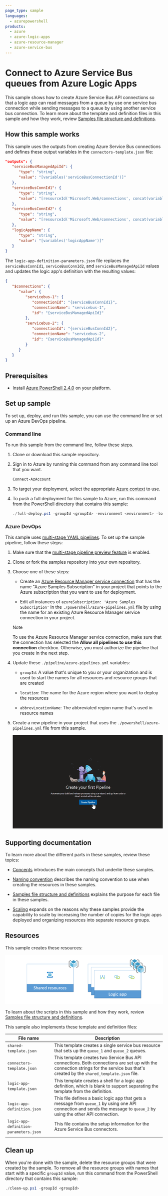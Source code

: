 ```yaml
---
page_type: sample
languages:
  - azurepowershell
products:
  - azure
  - azure-logic-apps
  - azure-resource-manager
  - azure-service-bus
---
```


# Connect to Azure Service Bus queues from Azure Logic Apps

This sample shows how to create Azure Service Bus API connections so that a logic app can read messages from a queue by use one service bus connection while sending messages to a queue by using another service bus connection. To learn more about the template and definition files in this sample and how they work, review [Samples file structure and definitions](../file-definitions.md).

## How this sample works

This sample uses the outputs from creating Azure Service Bus connections and defines these output variables in the `connectors-template.json` file:

```json
"outputs": {
   "serviceBusManagedApiId": {
      "type": "string",
      "value": "[variables('serviceBusConnectionId')]"
   },
   "serviceBusConnId1": {
      "type": "string",
      "value": "[resourceId('Microsoft.Web/connections', concat(variables('serviceBusConnectionName'), '-1'))]"
   },
   "serviceBusConnId2": {
      "type": "string",
      "value": "[resourceId('Microsoft.Web/connections', concat(variables('serviceBusConnectionName'), '-2'))]"
   },
   "logicAppName": {
      "type": "string",
      "value": "[variables('logicAppName')]"
   }
}
```

The `logic-app-definition-parameters.json` file replaces the `serviceBusConnId1`, `serviceBusConnId2`, and `serviceBusManagedApiId` values and updates the logic app's definition with the resulting values:

``` json
{
   "$connections": {
      "value": {
         "servicebus-1": {
            "connectionId": "{serviceBusConnId1}",
            "connectionName": "servicebus-1",
            "id": "{serviceBusManagedApiId}"
         },
         "servicebus-2": {
            "connectionId": "{serviceBusConnId2}",
            "connectionName": "servicebus-2",
            "id": "{serviceBusManagedApiId}"
         }
      }
   }
}
```

## Prerequisites

* Install [Azure PowerShell 2.4.0](https://docs.microsoft.com/powershell/azure/install-az-ps?view=azps-2.4.0) on your platform.

## Set up sample

To set up, deploy, and run this sample, you can use the command line or set up an Azure DevOps pipeline.

### Command line

To run this sample from the command line, follow these steps.

1. Clone or download this sample repository.

1. Sign in to Azure by running this command from any command line tool that you want.

   ```powershell
   Connect-AzAccount
   ```

1. To target your deployment, select the appropriate [Azure context](https://docs.microsoft.com/powershell/module/az.accounts/Select-AzContext?view=azps-2.4.0) to use.

1. To push a full deployment for this sample to Azure, run this command from the PowerShell directory that contains this sample:

   ```powershell
   ./full-deploy.ps1 -groupId <groupId> -environment <environment> -location <regionName>
   ```

### Azure DevOps

This sample uses [multi-stage YAML pipelines](https://docs.microsoft.com/azure/devops/pipelines/process/stages?view=azure-devops&tabs=yaml). To set up the sample pipeline, follow these steps:

1. Make sure that the [multi-stage pipeline preview feature](https://docs.microsoft.com/azure/devops/project/navigation/preview-features?view=azure-devops) is enabled.

1. Clone or fork the samples repository into your own repository.

1. Choose one of these steps:

   * Create an [Azure Resource Manager service connection](https://docs.microsoft.com/azure/devops/pipelines/library/service-endpoints?view=azure-devops&tabs=yaml#sep-azure-rm) that has the name "Azure Samples Subscription" in your project that points to the Azure subscription that you want to use for deployment.

   * Edit all instances of `azureSubscription: 'Azure Samples Subscription'` in the `./powershell/azure-pipelines.yml` file by using the name for an existing Azure Resource Manager service connection in your project.

   > [!NOTE]
   > To use the Azure Resource Manager service connection, make sure that the connection has selected the **Allow all pipelines to use this connection** checkbox. Otherwise, you must authorize the pipeline that you create in the next step.

1. Update these `./pipeline/azure-pipelines.yml` variables:

   * `groupId`: A value that's unique to you or your organization and is used to start the names for all resources and resource groups that are created

   * `location`: The name for the Azure region where you want to deploy the resources

   * `abbrevLocationName`: The abbreviated region name that's used in resource names

1. Create a new pipeline in your project that uses the `./powershell/azure-pipelines.yml` file from this sample.

   ![Animated walkthrough for creating a new pipeline](../images/create-pipeline.gif)

## Supporting documentation

To learn more about the different parts in these samples, review these topics:

* [Concepts](../concept-review.md) introduces the main concepts that underlie these samples.

* [Naming convention](../naming-convention.md) describes the naming convention to use when creating the resources in these samples.

* [Samples file structure and definitions](../file-definitions.md) explains the purpose for each file in these samples.

* [Scaling](../api-connection-scale.md) expands on the reasons why these samples provide the capability to scale by increasing the number of copies for the logic apps deployed and organizing resources into separate resource groups.

## Resources

This sample creates these resources:

![Resources created and deployed by this sample](../images/servicebus-sample.png)

To learn about the scripts in this sample and how they work, review [Samples file structure and definitions](../file-definitions.md).

This sample also implements these template and definition files:

| File name | Description |
|-----------|-------------|
| `shared-template.json` | This template creates a single service bus resource that sets up the `queue_1` and `queue_2` queues. |
| `connectors-template.json` | This template creates two Service Bus API connections. Both connections are set up with the connection strings for the service bus that's created by the `shared_template.json` file. |
| `logic-app-template.json` | This template creates a shell for a logic app definition, which is blank to support separating the template from the definition. |
| `logic-app-definition.json` | This file defines a basic logic app that gets a message from `queue_1` by using one API connection and sends the message to `queue_2` by using the other API connection. |
| `logic-app-definition-parameters.json` | This file contains the setup information for the Azure Service Bus connectors. |
|||

## Clean up

When you're done with the sample, delete the resource groups that were created by the sample. To remove all the resource groups with names that start with a specific `groupId` value, run this command from the PowerShell directory that contains this sample:

```powershell
./clean-up.ps1 -groupId <groupId>
```
